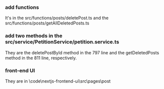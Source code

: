 ### add functions
It's in the src/functions/posts/deletePost.ts and the src/functions/posts/getAllDeletedPosts.ts
### add two methods in the src/service/PetitionService/petition.service.ts
They are the deletePostById method in the 797 line and the getDeletedPosts method in the 811 line, respectively.
### front-end UI
They are in \code\nextjs-frontend-ui\src\pages\post